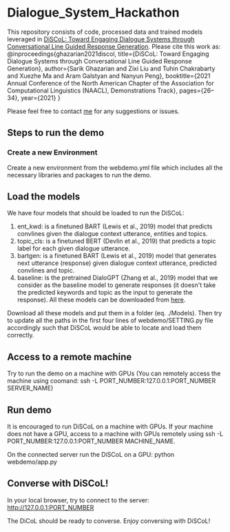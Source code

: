 # Dialogue_System_Hackathon

This repository consists of code, processed data and trained models leveraged in [DiSCoL: Toward Engaging Dialogue Systems through Conversational
Line Guided Response Generation](https://www.aclweb.org/anthology/2021.naacl-demos.4.pdf). Please cite this work as: @inproceedings{ghazarian2021discol, title={DiSCoL: Toward Engaging Dialogue Systems through Conversational Line Guided Response Generation}, author={Sarik Ghazarian and Zixi Liu and Tuhin Chakrabarty and Xuezhe Ma and Aram Galstyan and Nanyun Peng}, booktitle={2021 Annual Conference of the North American Chapter of the Association for Computational Linguistics (NAACL), Demonstrations Track}, pages={26–34}, year={2021} }


Please feel free to contact [me](mailto:sarikgha@usc.edu) for any suggestions or issues. 

## Steps to run the demo

### Create a new Environment 
Create a new environment from the webdemo.yml file which includes all the necessary libraries and packages to run the demo.

## Load the models
We have four models that should be loaded to run the DiSCoL:
1. ent_kwd: is a finetuned BART (Lewis et al., 2019) model that predicts convlines given the dialogue context utterance, entities and topics.
2. topic_cls: is a finetuned BERT (Devlin et al., 2019) that predicts a topic label for each given dialogue utterance.
3. bartgen: is a finetuned  BART (Lewis et al., 2019) model that generates next utterance (response) given dialogue context utterance, predicted convlines and topic.
4. baseline: is the pretrained DialoGPT (Zhang et al., 2019) model that we consider as the baseline model to generate responses (it doesn't take the predicted keywords and topic as the input to generate the response).
All these models can be downloaded from [here](https://drive.google.com/drive/folders/15ML4UyaCko4e7qxOyP0WRbMidWSph36b?usp=sharing).

Download all these models and put them in a folder (eq. ./Models).
Then try to update all the paths in the first four lines of webdemo/SETTING.py file accordingly such that DiSCoL would be able to locate and load them correctly.


## Access to a remote machine
Try to run the demo on a machine with GPUs (You can remotely access the machine using coomand: ssh -L PORT_NUMBER:127.0.0.1:PORT_NUMBER SERVER_NAME)

## Run demo 
It is encouraged to run DiSCoL on a machine with GPUs. If your machine does not have a GPU, access to a machine with GPUs remotely using ssh -L PORT_NUMBER:127.0.0.1:PORT_NUMBER MACHINE_NAME.

On the connected server run the DiSCoL on a GPU: python webdemo/app.py

## Converse with DiSCoL! 
In your local browser, try to connect to the server: http://127.0.0.1:PORT_NUMBER

The DiCoL should be ready to converse. Enjoy conversing with DiSCoL!





